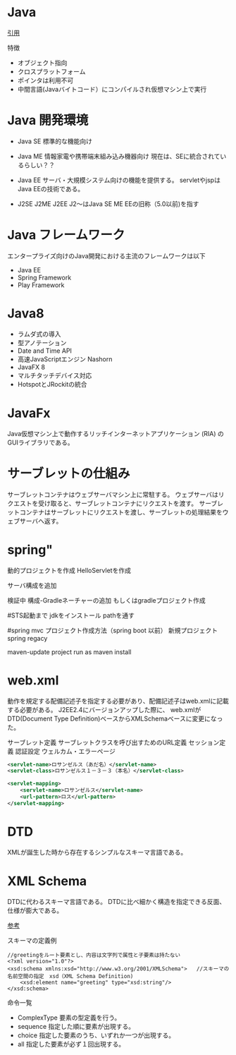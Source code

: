 # Java
[引用](https://ja.wikipedia.org/wiki/Java)

特徴
- オブジェクト指向
- クロスプラットフォーム
- ポインタは利用不可
- 中間言語(Javaバイトコード）にコンパイルされ仮想マシン上で実行

# Java 開発環境
- Java SE
標準的な機能向け

- Java ME
情報家電や携帯端末組み込み機器向け
現在は、SEに統合されているらしい？？

- Java EE
サーバ・大規模システム向けの機能を提供する。
servletやjspはJava EEの技術である。

- J2SE J2ME J2EE
J2～はJava SE ME EEの旧称（5.0以前)を指す


# Java フレームワーク
エンタープライズ向けのJava開発における主流のフレームワークは以下
- Java EE
- Spring Framework
- Play Framework



# Java8
- ラムダ式の導入
- 型アノテーション
- Date and Time API 
- 高速JavaScriptエンジン Nashorn
- JavaFX 8
- マルチタッチデバイス対応
- HotspotとJRockitの統合

# JavaFx
Java仮想マシン上で動作するリッチインターネットアプリケーション (RIA) のGUIライブラリである。

# サーブレットの仕組み
サーブレットコンテナはウェブサーバマシン上に常駐する。
ウェブサーバはリクエストを受け取ると、サーブレットコンテナにリクエストを渡す。
サーブレットコンテナはサーブレットにリクエストを渡し、サーブレットの処理結果をウェブサーバへ返す。

# spring" 

動的プロジェクトを作成
HelloServletを作成

サーバ構成を追加

検証中
構成-Gradleネーチャーの追加
もしくはgradleプロジェクト作成



#STS起動まで
jdkをインストール
pathを通す

#spring mvc プロジェクト作成方法（spring boot 以前）
新規プロジェクト
spring regacy 

maven-update project
run as maven install


# web.xml
動作を規定する配備記述子を指定する必要があり、配備記述子はweb.xmlに記載する必要がある。
J2EE2.4にバージョンアップした際に、
web.xmlがDTD(Document Type Definition)ベースからXMLSchemaベースに変更になった。

サーブレット定義
サーブレットクラスを呼び出すためのURL定義
セッション定義
認証設定
ウェルカム・エラーページ

``` XML
<servlet-name>ロサンゼルス（あだ名）</servlet-name>
<servlet-class>ロサンゼルス１－３－３（本名）</servlet-class>

<servlet-mapping>
	<servlet-name>ロサンゼルス</servlet-name>
	<url-pattern>ロス</url-pattern>
</servlet-mapping>
```


# DTD
XMLが誕生した時から存在するシンプルなスキーマ言語である。

# XML Schema
DTDに代わるスキーマ言語である。
DTDに比べ細かく構造を指定できる反面、仕様が膨大である。

[参考](http://www.atmarkit.co.jp/ait/articles/0312/02/news002.html)

スキーマの定義例
```
//greetingをルート要素とし、内容は文字列で属性と子要素は持たない
<?xml version="1.0"?>
<xsd:schema xmlns:xsd="http://www.w3.org/2001/XMLSchema">	//スキーマの名前空間の指定　xsd（XML Schema Definition)
	<xsd:element name="greeting" type="xsd:string"/>
</xsd:schema>
```

命令一覧
- ComplexType
要素の型定義を行う。
- sequence
指定した順に要素が出現する。
- choice
指定した要素のうち、いずれか一つが出現する。
- all
指定した要素が必ず１回出現する。